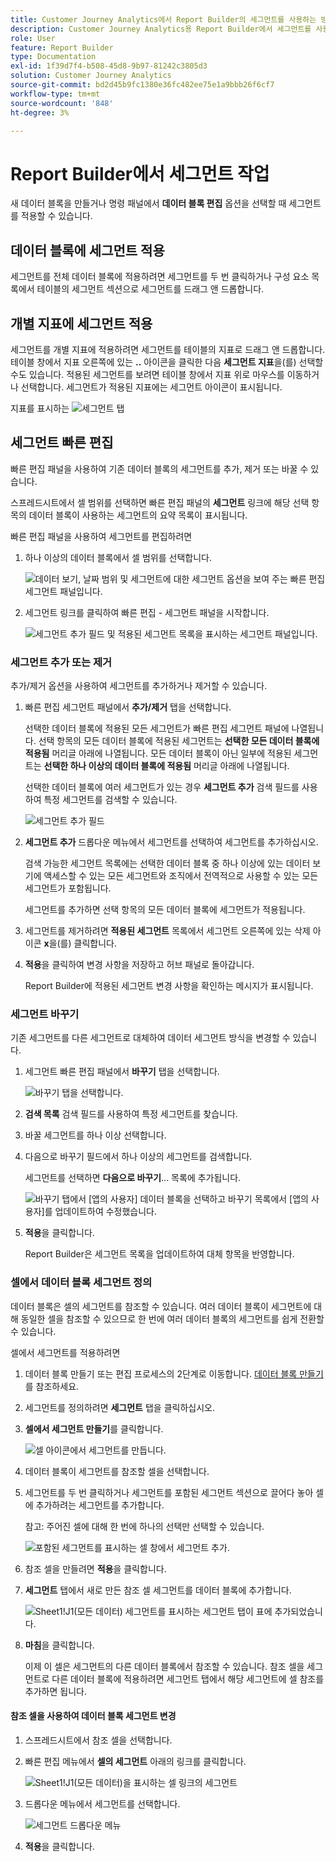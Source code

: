 ```yaml
---
title: Customer Journey Analytics에서 Report Builder의 세그먼트를 사용하는 방법
description: Customer Journey Analytics용 Report Builder에서 세그먼트를 사용하는 방법을 설명합니다.
role: User
feature: Report Builder
type: Documentation
exl-id: 1f39d7f4-b508-45d8-9b97-81242c3805d3
solution: Customer Journey Analytics
source-git-commit: bd2d45b9fc1380e36fc482ee75e1a9bbb26f6cf7
workflow-type: tm+mt
source-wordcount: '848'
ht-degree: 3%

---
```


# Report Builder에서 세그먼트 작업

새 데이터 블록을 만들거나 명령 패널에서 **데이터 블록 편집** 옵션을 선택할 때 세그먼트를 적용할 수 있습니다.

## 데이터 블록에 세그먼트 적용

세그먼트를 전체 데이터 블록에 적용하려면 세그먼트를 두 번 클릭하거나 구성 요소 목록에서 테이블의 세그먼트 섹션으로 세그먼트를 드래그 앤 드롭합니다.

## 개별 지표에 세그먼트 적용

세그먼트를 개별 지표에 적용하려면 세그먼트를 테이블의 지표로 드래그 앤 드롭합니다. 테이블 창에서 지표 오른쪽에 있는 **..** 아이콘을 클릭한 다음 **세그먼트 지표**&#x200B;을(를) 선택할 수도 있습니다. 적용된 세그먼트를 보려면 테이블 창에서 지표 위로 마우스를 이동하거나 선택합니다. 세그먼트가 적용된 지표에는 세그먼트 아이콘이 표시됩니다.

지표를 표시하는 ![세그먼트 탭](./assets/filter_by.png)

## 세그먼트 빠른 편집

빠른 편집 패널을 사용하여 기존 데이터 블록의 세그먼트를 추가, 제거 또는 바꿀 수 있습니다.

스프레드시트에서 셀 범위를 선택하면 빠른 편집 패널의 **세그먼트** 링크에 해당 선택 항목의 데이터 블록이 사용하는 세그먼트의 요약 목록이 표시됩니다.

빠른 편집 패널을 사용하여 세그먼트를 편집하려면

1. 하나 이상의 데이터 블록에서 셀 범위를 선택합니다.

   ![데이터 보기, 날짜 범위 및 세그먼트에 대한 세그먼트 옵션을 보여 주는 빠른 편집 세그먼트 패널입니다.](./assets/select_multiple_dbs.png)

1. 세그먼트 링크를 클릭하여 빠른 편집 - 세그먼트 패널을 시작합니다.

   ![세그먼트 추가 필드 및 적용된 세그먼트 목록을 표시하는 세그먼트 패널입니다.](./assets/quick_edit_filters.png)

### 세그먼트 추가 또는 제거

추가/제거 옵션을 사용하여 세그먼트를 추가하거나 제거할 수 있습니다.

1. 빠른 편집 세그먼트 패널에서 **추가/제거** 탭을 선택합니다.

   선택한 데이터 블록에 적용된 모든 세그먼트가 빠른 편집 세그먼트 패널에 나열됩니다. 선택 항목의 모든 데이터 블록에 적용된 세그먼트는 **선택한 모든 데이터 블록에 적용됨** 머리글 아래에 나열됩니다. 모든 데이터 블록이 아닌 일부에 적용된 세그먼트는 **선택한 하나 이상의 데이터 블록에 적용됨** 머리글 아래에 나열됩니다.

   선택한 데이터 블록에 여러 세그먼트가 있는 경우 **세그먼트 추가** 검색 필드를 사용하여 특정 세그먼트를 검색할 수 있습니다.

   ![세그먼트 추가 필드](./assets/add_filter.png)

1. **세그먼트 추가** 드롭다운 메뉴에서 세그먼트를 선택하여 세그먼트를 추가하십시오.

   검색 가능한 세그먼트 목록에는 선택한 데이터 블록 중 하나 이상에 있는 데이터 보기에 액세스할 수 있는 모든 세그먼트와 조직에서 전역적으로 사용할 수 있는 모든 세그먼트가 포함됩니다.

   세그먼트를 추가하면 선택 항목의 모든 데이터 블록에 세그먼트가 적용됩니다.

1. 세그먼트를 제거하려면 **적용된 세그먼트** 목록에서 세그먼트 오른쪽에 있는 삭제 아이콘 **x**&#x200B;을(를) 클릭합니다.

1. **적용**&#x200B;을 클릭하여 변경 사항을 저장하고 허브 패널로 돌아갑니다.

   Report Builder에 적용된 세그먼트 변경 사항을 확인하는 메시지가 표시됩니다.

### 세그먼트 바꾸기

기존 세그먼트를 다른 세그먼트로 대체하여 데이터 세그먼트 방식을 변경할 수 있습니다.

1. 세그먼트 빠른 편집 패널에서 **바꾸기** 탭을 선택합니다.

   ![바꾸기 탭을 선택합니다.](./assets/replace_filter.png)

1. **검색 목록** 검색 필드를 사용하여 특정 세그먼트를 찾습니다.

1. 바꿀 세그먼트를 하나 이상 선택합니다.

1. 다음으로 바꾸기 필드에서 하나 이상의 세그먼트를 검색합니다.

   세그먼트를 선택하면 **다음으로 바꾸기**... 목록에 추가됩니다.

   ![바꾸기 탭에서 [앱의 사용자] 데이터 블록을 선택하고 바꾸기 목록에서 [앱의 사용자]를 업데이트하여 수정했습니다.](./assets/replace_screen_new.png)

1. **적용**&#x200B;을 클릭합니다.

   Report Builder은 세그먼트 목록을 업데이트하여 대체 항목을 반영합니다.

### 셀에서 데이터 블록 세그먼트 정의

데이터 블록은 셀의 세그먼트를 참조할 수 있습니다. 여러 데이터 블록이 세그먼트에 대해 동일한 셀을 참조할 수 있으므로 한 번에 여러 데이터 블록의 세그먼트를 쉽게 전환할 수 있습니다.

셀에서 세그먼트를 적용하려면

1. 데이터 블록 만들기 또는 편집 프로세스의 2단계로 이동합니다. [데이터 블록 만들기](./create-a-data-block.md)를 참조하세요.
1. 세그먼트를 정의하려면 **세그먼트** 탭을 클릭하십시오.
1. **셀에서 세그먼트 만들기**&#x200B;를 클릭합니다.

   ![셀 아이콘에서 세그먼트를 만듭니다.](./assets/create-filter-from-cell.png)

1. 데이터 블록이 세그먼트를 참조할 셀을 선택합니다.

1. 세그먼트를 두 번 클릭하거나 세그먼트를 포함된 세그먼트 섹션으로 끌어다 놓아 셀에 추가하려는 세그먼트를 추가합니다.

   참고: 주어진 셀에 대해 한 번에 하나의 선택만 선택할 수 있습니다.

   ![포함된 세그먼트를 표시하는 셀 창에서 세그먼트 추가.](./assets/select-filters.png)

1. 참조 셀을 만들려면 **적용**&#x200B;을 클릭합니다.

1. **세그먼트** 탭에서 새로 만든 참조 셀 세그먼트를 데이터 블록에 추가합니다.

   ![Sheet1!J1(모든 데이터) 세그먼트를 표시하는 세그먼트 탭이 표에 추가되었습니다.](./assets/reference-cell-filter.png)

1. **마침**&#x200B;을 클릭합니다.

   이제 이 셀은 세그먼트의 다른 데이터 블록에서 참조할 수 있습니다. 참조 셀을 세그먼트로 다른 데이터 블록에 적용하려면 세그먼트 탭에서 해당 세그먼트에 셀 참조를 추가하면 됩니다.

#### 참조 셀을 사용하여 데이터 블록 세그먼트 변경

1. 스프레드시트에서 참조 셀을 선택합니다.

1. 빠른 편집 메뉴에서 **셀의 세그먼트** 아래의 링크를 클릭합니다.

   ![Sheet1!J1(모든 데이터)을 표시하는 셀 링크의 세그먼트](./assets/filters-from-cell-link.png)

1. 드롭다운 메뉴에서 세그먼트를 선택합니다.

   ![세그먼트 드롭다운 메뉴](./assets/filter-drop-down.png)

1. **적용**&#x200B;을 클릭합니다.
